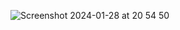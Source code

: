![Screenshot 2024-01-28 at 20 54 50](https://github.com/brightgeevarghese/ListOfMessages/assets/27910029/d10c24bf-7cb0-4796-a9d5-f03f4e0efc01)
